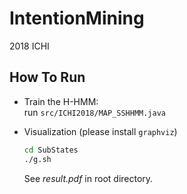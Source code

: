 # IntentionMining
2018 ICHI 


## How To Run  
+ Train the H-HMM:  
  run `src/ICHI2018/MAP_SSHHMM.java`  

+ Visualization (please install `graphviz`)
  ```bash
  cd SubStates
  ./g.sh  
  ```

  See *result.pdf* in root directory.

